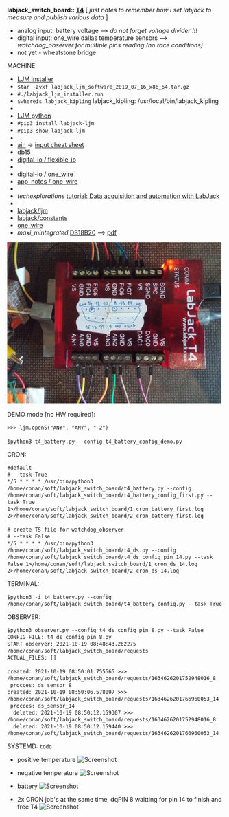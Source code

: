 **labjack_switch_board:: [T4](https://labjack.com/products/t4)**
[ *just notes to remember how i set labjack to measure and publish various data* ]

* analog input: battery voltage --> *do not forget voltage divider !!!*
* digital input: one_wire dallas temperature sensors --> *watchdog_observer for multiple pins reading (no race conditions)*
* not yet - wheatstone bridge




MACHINE:
 - [LJM installer](https://labjack.com/support/software/installers/ljm)
 - ```$tar -zvxf labjack_ljm_software_2019_07_16_x86_64.tar.gz```
 - ```#./labjack_ljm_installer.run```
 - ```$whereis labjack_kipling``` labjack_kipling: /usr/local/bin/labjack_kipling
 - 
 - [LJM python](https://labjack.com/support/software/examples/ljm/python)
 - ```#pip3 install labjack-ljm```
 - ```#pip3 show labjack-ljm```
 -
 - [ain](https://labjack.com/support/datasheets/t-series/ain) -> [input cheat sheet](https://github.com/srbpavel/labjack_switch_board/blob/main/pic/t4_io_001.png)
 - [db15](https://labjack.com/support/datasheets/t-series/db15)
 - [digital-io / flexible-io](https://labjack.com/support/datasheets/t-series/digital-io/flexible-io)
 -
 - [digital-io / one_wire](https://labjack.com/support/datasheets/t-series/digital-io/1-wire)
 - [app_notes / one_wire](https://labjack.com/support/app-notes/1-wire)
 -
 - *techexplorations* [tutorial: Data acquisition and automation with LabJack](https://techexplorations.com/so/labjack/)
 -
 - [labjack/ljm](https://github.com/labjack/labjack-ljm-python/blob/master/labjack/ljm/ljm.py)
 - [labjack/constants](https://github.com/labjack/labjack-ljm-python/blob/master/labjack/ljm/constants.py)
 - [one_wire](https://github.com/labjack/labjack-ljm-python/blob/master/Examples/More/1-Wire/1_wire.py)
 - *maxi_mintegrated* [DS18B20](https://www.maximintegrated.com/en/products/sensors/DS18B20.html?intcid=para) --> [pdf](https://datasheets.maximintegrated.com/en/ds/DS18B20.pdf)


![t4](pic/t4_scale.jpg)


DEMO mode [no HW required]:  
 ```
 >>> ljm.openS("ANY", "ANY", "-2")
 
 $python3 t4_battery.py --config t4_battery_config_demo.py
 ```
 

CRON:
```
#default
# --task True
*/5 * * * * /usr/bin/python3 /home/conan/soft/labjack_switch_board/t4_battery.py --config /home/conan/soft/labjack_switch_board/t4_battery_config_first.py --task True 1>/home/conan/soft/labjack_switch_board/1_cron_battery_first.log 2>/home/conan/soft/labjack_switch_board/2_cron_battery_first.log

# create TS file for watchdog_observer 
# --task False
*/5 * * * * /usr/bin/python3 /home/conan/soft/labjack_switch_board/t4_ds.py --config /home/conan/soft/labjack_switch_board/t4_ds_config_pin_14.py --task False 1>/home/conan/soft/labjack_switch_board/1_cron_ds_14.log 2>/home/conan/soft/labjack_switch_board/2_cron_ds_14.log
```


TERMINAL:
```
$python3 -i t4_battery.py --config /home/conan/soft/labjack_switch_board/t4_battery_config.py --task True
```


OBSERVER:
```
$python3 observer.py --config t4_ds_config_pin_8.py --task False
CONFIG_FILE: t4_ds_config_pin_8.py
START observer: 2021-10-19 08:48:43.262275 /home/conan/soft/labjack_switch_board/requests
ACTUAL_FILES: []

created: 2021-10-19 08:50:01.755565 >>> /home/conan/soft/labjack_switch_board/requests/1634626201752948016_8
 procces: ds_sensor_8
created: 2021-10-19 08:50:06.578097 >>> /home/conan/soft/labjack_switch_board/requests/1634626201766960053_14
 procces: ds_sensor_14
  deleted: 2021-10-19 08:50:12.159307 >>> /home/conan/soft/labjack_switch_board/requests/1634626201752948016_8
  deleted: 2021-10-19 08:50:12.159440 >>> /home/conan/soft/labjack_switch_board/requests/1634626201766960053_14
```


SYSTEMD:
```todo```


 * positive temperature
![Screenshot](pic/screen_shot_001.png)

 * negative temperature
![Screenshot](pic/screen_shot_005.png)

 * battery
![Screenshot](pic/screen_shot_002.png)

 * 2x CRON job's at the same time, dqPIN 8 waitting for pin 14 to finish and free T4
![Screenshot](pic/screen_shot_003.png)
